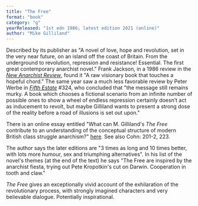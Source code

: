 ```yaml
---
title: "The Free"
format: "book"
category: "g"
yearReleased: "1st edn 1986; latest edition 2021 (online)"
author: "Mike Gilliland"
---
```

Described by its publisher as "A novel of love, hope and revolution, set in the very near future, on an island off the coast of Britain. From the underground to revolution, repression and resistance! Essential. The first great contemporary anarchist novel." Frank Jackson, in a 1986 review in the <a href="http://www.thesparrowsnest.org.uk/collections/public_archive/PAR0106.pdf">_New Anarchist Review_</a>, found it "A raw visionary book that touches a  hopeful chord." The same year saw a much less favorable review by Peter Werbe in<i> <a href="https://www.fifthestate.org/archive/324-fall-1986/the-free/">Fifth Estate</a></i> #324, who concluded that "the message still remains murky. A book which chooses a fictional scenario from an infinite number of possible ones to show a wheel of endless repression certainly doesn’t act as inducement to revolt, but maybe Gilliland wants to present a strong dose of the reality before a road of illusions is set out upon."

There is an  online essay entitled "What can M.  Gilliland's _The Free_ contribute to an understanding of the conceptual  structure of modern British class struggle anarchism?" <a href="http://www.geocities.com/CapitolHill/Congress/1346/pThefreehtml.htm"> here</a>. See also Cohn: 201-2, 223.

The author says the later editions are "3 times as long and 10 times better, with lots more humour, sex and  triumphing alternatives". In his list of the novel's themes (at the end of  the text) he says "The Free are inspired by the anarchist fiesta, trying out  Pete Kropotkin's cut on Darwin. Cooperation in tooth and claw."

_The Free_ gives an exceptionally vivid  account of the exhilaration of the revolutionary process, with strongly imagined  characters and very believable dialogue. Potentially inspirational.
